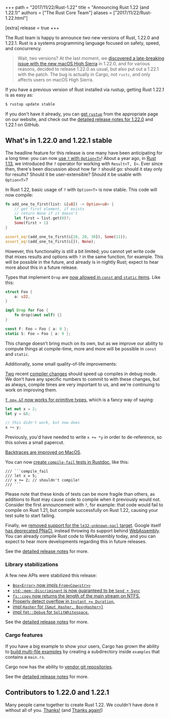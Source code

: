 +++
path = "2017/11/22/Rust-1.22"
title = "Announcing Rust 1.22 (and 1.22.1)"
authors = ["The Rust Core Team"]
aliases = ["2017/11/22/Rust-1.22.html"]

[extra]
release = true
+++

The Rust team is happy to announce *two* new versions of Rust, 1.22.0 and
1.22.1. Rust is a systems programming language focused on safety, speed, and
concurrency.

> Wait, two versions? At the last moment, we [discovered a late-breaking
> issue with the new macOS High
> Sierra](https://github.com/rust-lang/rust/pull/46183) in 1.22.0, and for
> various reasons, decided to release 1.22.0 as usual, but also put out a
> 1.22.1 with the patch. The bug is actually in Cargo, not `rustc`, and only
> affects users on macOS High Sierra.

If you have a previous version of Rust installed via rustup, getting Rust
1.22.1 is as easy as:

```bash
$ rustup update stable
```

If you don't have it already, you can [get `rustup`][install] from the
appropriate page on our website, and check out the [detailed release notes for
1.22.0][notes] and 1.22.1 on GitHub.

[install]: https://www.rust-lang.org/install.html
[notes]: https://github.com/rust-lang/rust/blob/master/RELEASES.md#version-1220-2017-11-22

## What's in 1.22.0 and 1.22.1 stable

The headline feature for this release is one many have been anticipating for
a long time: you can now [use `?` with `Option<T>`]! About a year ago, in
[Rust 1.13], we introduced the `?` operator for working with `Result<T, E>`.
Ever since then, there's been discussion about how far `?` should go: should
it stay only for results? Should it be user-extensible? Should it be
usable with `Option<T>`?

In Rust 1.22, basic usage of `?` with `Option<T>` is now stable.
This code will now compile:

```rust
fn add_one_to_first(list: &[u8]) -> Option<u8> {
    // get first element, if exists
    // return None if it doesn't
    let first = list.get(0)?;
    Some(first + 1)
}

assert_eq!(add_one_to_first(&[10, 20, 30]), Some(11));
assert_eq!(add_one_to_first(&[]), None);
```

However, this functionality is still a bit limited; you cannot yet write
code that mixes results and options with `?` in the same function, for
example. This will be possible in the future, and already is in nightly
Rust; expect to hear more about this in a future release.

[use `?` with `Option<T>`]: https://github.com/rust-lang/rust/pull/42526
[Rust 1.13]: https://blog.rust-lang.org/2016/11/10/Rust-1.13.html

Types that implement `Drop` are [now allowed in `const` and `static`
items](https://github.com/rust-lang/rust/pull/44456). Like this:

```rust
struct Foo {
    a: u32,
}

impl Drop for Foo {
    fn drop(&mut self) {}
}

const F: Foo = Foo { a: 0 };
static S: Foo = Foo { a: 0 };
```

This change doesn't bring much on its own, but as we improve our
ability to compute things at compile-time, more and more will be
possible in `const` and `static`.

Additionally, some small quality-of-life improvements:

[Two] recent [compiler changes] should speed up compiles in debug mode. We
don't have any specific numbers to commit to with these changes, but as
always, compile times are very important to us, and we're continuing to
work on improving them.

[Two]: https://github.com/rust-lang/rust/pull/45075
[compiler changes]: https://github.com/rust-lang/rust/pull/45064

[`T op= &T` now works for primitive types][add], which is a fancy way of saying:

```rust
let mut x = 2;
let y = &8;

// this didn't work, but now does
x += y;
```

Previously, you'd have needed to write `x += *y` in order to de-reference, so
this solves a small papercut.

[add]: https://github.com/rust-lang/rust/pull/44287

[Backtraces are improved on MacOS](https://github.com/rust-lang/rust/pull/44251).

You can now [create `compile-fail` tests in Rustdoc], like this:

```
/// ```compile_fail
/// let x = 5;
/// x += 2; // shouldn't compile!
/// ```
```

Please note that these kinds of tests can be more fragile than others, as
additions to Rust may cause code to compile when it previously would not.
Consider the first announcement with `?`, for example: that code would fail
to compile on Rust 1.21, but compile successfully on Rust 1.22, causing your
test suite to start failing.

[create `compile-fail` tests in Rustdoc]: https://github.com/rust-lang/rust/pull/43949

Finally, we [removed support for the `le32-unknown-nacl`
target](https://github.com/rust-lang/rust/pull/45041). Google itself [has
deprecated
PNaCl](https://blog.chromium.org/2017/05/goodbye-pnacl-hello-webassembly.html),
instead throwing its support behind [WebAssembly](http://webassembly.org/).
You can already compile Rust code to WebAssembly today, and you can expect
to hear more developments regarding this in future releases.

See the [detailed release notes][notes] for more.

### Library stabilizations

A few new APIs were stabilized this release:

- [`Box<Error>` now impls `From<Cow<str>>`][44466]
- [`std::mem::Discriminant` is now guaranteed to be `Send + Sync`][45095]
- [`fs::copy` now returns the length of the main stream on NTFS.][44895]
- [Properly detect overflow in `Instant += Duration`.][44220]
- [impl `Hasher` for `{&mut Hasher, Box<Hasher>}`][44015]
- [impl `fmt::Debug` for `SplitWhitespace`.][44303]

[44466]: https://github.com/rust-lang/rust/pull/44466
[45095]: https://github.com/rust-lang/rust/pull/45095
[44895]: https://github.com/rust-lang/rust/pull/44895
[44220]: https://github.com/rust-lang/rust/pull/44220
[44015]: https://github.com/rust-lang/rust/pull/44015
[44303]: https://github.com/rust-lang/rust/pull/44303

See the [detailed release notes][notes] for more.

### Cargo features

If you have a big example to show your users, Cargo has grown
the ability to [build multi-file
examples](https://github.com/rust-lang/cargo/pull/4496) by
creating a subdirectory inside `examples` that contains a
`main.rs`.

Cargo now has the ability to [vendor git repositories](https://github.com/rust-lang/cargo/pull/3992).

See the [detailed release notes][notes] for more.

## Contributors to 1.22.0 and 1.22.1

Many people came together to create Rust 1.22. We couldn't have done it
without all of you. [Thanks!](https://thanks.rust-lang.org/rust/1.22.0) (and
[Thanks again!](https://thanks.rust-lang.org/rust/1.22.1))
